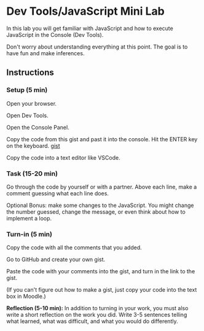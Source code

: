 # Dev Tools/JavaScript Mini Lab

In this lab you will get familiar with JavaScript and how to execute JavaScript in the Console (Dev Tools).

Don't worry about understanding everything at this point. The goal is to have fun and make inferences.

## Instructions

### Setup (5 min)

Open your browser.

Open Dev Tools.

Open the Console Panel.

Copy the code from this gist and past it into the console. Hit the ENTER key on the keyboard. [gist](https://gist.github.com/rmccrear/e5634bee4b7345cb03096d24f76fb7bb)

Copy the code into a text editor like VSCode.

### Task (15-20 min)

Go through the code by yourself or with a partner. Above each line, make a comment guessing what each line does.

Optional Bonus: make some changes to the JavaScript. You might change the number guessed, change the message, or even think about how to implement a loop.

### Turn-in (5 min)

Copy the code with all the comments that you added.

Go to GitHub and create your own gist.

Paste the code with your comments into the gist, and turn in the link to the gist.

(If you can't figure out how to make a gist, just copy your code into the text box in Moodle.)

**Reflection (5-10 min):** In addition to turning in your work, you must also write a short reflection on the work you did. Write 3-5 sentences telling what learned, what was difficult, and what you would do differently.
